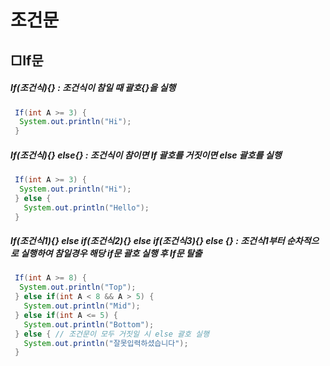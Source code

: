 조건문
======
## □If문 
##### If(조건식){} : 조건식이 참일 때 괄호{}을 실행
~~~java
 If(int A >= 3) {
  System.out.println("Hi");
 }
~~~
##### If(조건식){} else{} : 조건식이 참이면 If 괄호를 거짓이면 else 괄호를 실행
~~~java
 If(int A >= 3) {
  System.out.println("Hi");
 } else {
   System.out.println("Hello");
 }
~~~
##### If(조건식1){} else if(조건식2){} else if(조건식3){} else {} : 조건식1부터 순차적으로 실행하여 참일경우 해당 if문 괄호 실행 후 If문 탈출
~~~java
 If(int A >= 8) {
  System.out.println("Top");
 } else if(int A < 8 && A > 5) {
   System.out.println("Mid");
 } else if(int A <= 5) {
   System.out.println("Bottom");
 } else { // 조건문이 모두 거짓일 시 else 괄호 실행
   System.out.println("잘못입력하셨습니다");
 }
~~~

